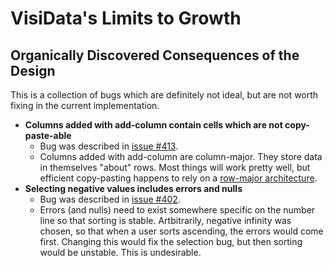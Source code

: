 # VisiData's Limits to Growth
## Organically Discovered Consequences of the Design

This is a collection of bugs which are definitely not ideal, but are not worth fixing in the current implementation.

* **Columns added with add-column contain cells which are not copy-paste-able**
    * Bug was described in [issue #413](https://github.com/saulpw/visidata/issues/413).
    * Columns added with add-column are column-major. They store data in themselves "about" rows. Most things will work pretty well, but efficient copy-pasting happens to rely on a [row-major architecture](/blog/2020/row-major).
* **Selecting negative values includes errors and nulls**
    * Bug was described in [issue #402](https://github.com/saulpw/visidata/issues/402).
    * Errors (and nulls) need to exist somewhere specific on the number line so that sorting is stable. Artbitrarily, negative infinity was chosen, so that when a user sorts ascending, the errors would come first. Changing this would fix the selection bug, but then sorting would be unstable. This is undesirable.
